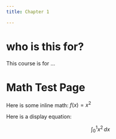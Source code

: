 ```yaml
---
title: Chapter 1

---
```


# who is this for?

This course is for ...

# Math Test Page

Here is some inline math: $f(x) = x^2$

Here is a display equation:

$$
\int_0^1 x^2 \, dx
$$
